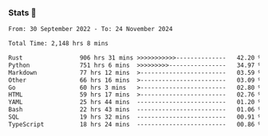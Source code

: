 ### Stats 👋
<!--START_SECTION:waka-->

```txt
From: 30 September 2022 - To: 24 November 2024

Total Time: 2,148 hrs 8 mins

Rust                906 hrs 31 mins >>>>>>>>>>>--------------   42.20 %
Python              751 hrs 6 mins  >>>>>>>>>----------------   34.97 %
Markdown            77 hrs 12 mins  >------------------------   03.59 %
Other               66 hrs 16 mins  >------------------------   03.09 %
Go                  60 hrs 3 mins   >------------------------   02.80 %
HTML                59 hrs 17 mins  >------------------------   02.76 %
YAML                25 hrs 44 mins  -------------------------   01.20 %
Bash                22 hrs 43 mins  -------------------------   01.06 %
SQL                 19 hrs 32 mins  -------------------------   00.91 %
TypeScript          18 hrs 24 mins  -------------------------   00.86 %
```

<!--END_SECTION:waka-->

<!--
**buhaytza2005/buhaytza2005** is a ✨ _special_ ✨ repository because its `README.md` (this file) appears on your GitHub profile.

Here are some ideas to get you started:

- 🔭 I’m currently working on ...
- 🌱 I’m currently learning ...
- 👯 I’m looking to collaborate on ...
- 🤔 I’m looking for help with ...
- 💬 Ask me about ...
- 📫 How to reach me: ...
- 😄 Pronouns: ...
- ⚡ Fun fact: ...
-->


